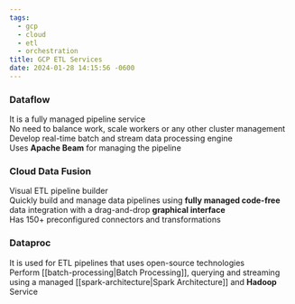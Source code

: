 ```yaml
---
tags:
  - gcp
  - cloud
  - etl
  - orchestration
title: GCP ETL Services
date: 2024-01-28 14:15:56 -0600
---
```


### Dataflow
It is a fully managed pipeline service  
No need to balance work, scale workers or any other cluster management  
Develop real-time batch and stream data processing engine  
Uses **Apache Beam** for managing the pipeline

### Cloud Data Fusion
Visual ETL pipeline builder  
Quickly build and manage data pipelines using **fully managed code-free** data integration with a drag-and-drop **graphical interface**  
Has 150+ preconfigured connectors and transformations

### Dataproc
It is used for ETL pipelines that uses open-source technologies  
Perform [[batch-processing|Batch Processing]], querying and streaming using a managed [[spark-architecture|Spark Architecture]] and **Hadoop** Service

